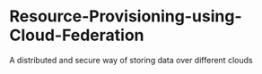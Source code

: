 # Resource-Provisioning-using-Cloud-Federation
A distributed and secure way of storing data over different clouds 
